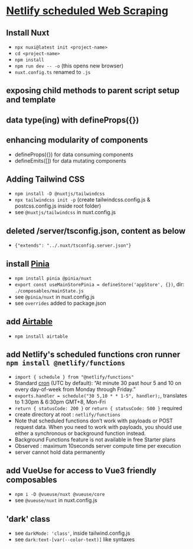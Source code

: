 # [Netlify scheduled Web Scraping](https://exp-scraper-fidly.netlify.app/)

## Install Nuxt
- ```npx nuxi@latest init <project-name>```
- ```cd <project-name>```
- ```npm install```
- ```npm run dev -- -o``` (this opens new browser)
- ```nuxt.config.ts``` renamed to ```.js```

## exposing child methods to parent script setup and template

## data type(ing) with defineProps({})

## enhancing modularity of components
- defineProps({}) for data consuming components
- defineEmits([]) for data mutating components

## Adding Tailwind CSS 
- ```npm install -D @nuxtjs/tailwindcss```
- ```npx tailwindcss init -p``` (create tailwindcss.config.js & postcss.config.js inside root folder)
- see ```@nuxtjs/tailwindcss``` in nuxt.config.js

## deleted /server/tsconfig.json, content as below
- ```{"extends": "../.nuxt/tsconfig.server.json"}```

## install [Pinia](https://pinia.vuejs.org/ssr/nuxt.html)
- ```npm install pinia @pinia/nuxt```
- ```export const useMainStorePinia = defineStore('appStore', {})```, dir: ```./composables/mainState.js``` 
- see ```@pinia/nuxt``` in nuxt.config.js
- see ```overrides``` added to package.json

## add [Airtable](https://www.airtable.com/)
- ```npm install airtable```

## add Netlify's scheduled functions cron runner ```npm install @netlify/functions``` 
- ```import { schedule } from "@netlify/functions"```
- Standard [cron](https://crontab.guru/) (UTC by default): “At minute 30 past hour 5 and 10 on every day-of-week from Monday through Friday.”
- ```exports.handler = schedule("30 5,10 * * 1-5", handler);```, translates to 1:30pm & 6:30pm GMT+8, Mon-Fri
- ```return { statusCode: 200 }``` or ```return { statusCode: 500 }``` required
- create directory at root : ```netlify/functions```
- Note that scheduled functions don’t work with payloads or POST request data. When you need to work with payloads, you should use either a synchronous or background function instead.
- Background Functions feature is not available in free Starter plans
- Observed : maximum 10seconds server compute time per execution 
- server cannot hold data permanently

## add VueUse for access to Vue3 friendly composables
- ```npm i -D @vueuse/nuxt @vueuse/core```
- see ```@vueuse/nuxt``` in nuxt.config.js

## 'dark' class 
- see ```darkMode: 'class'```, inside tailwind.config.js
- see ```dark:text-[var(--color-text)]``` like syntaxes

